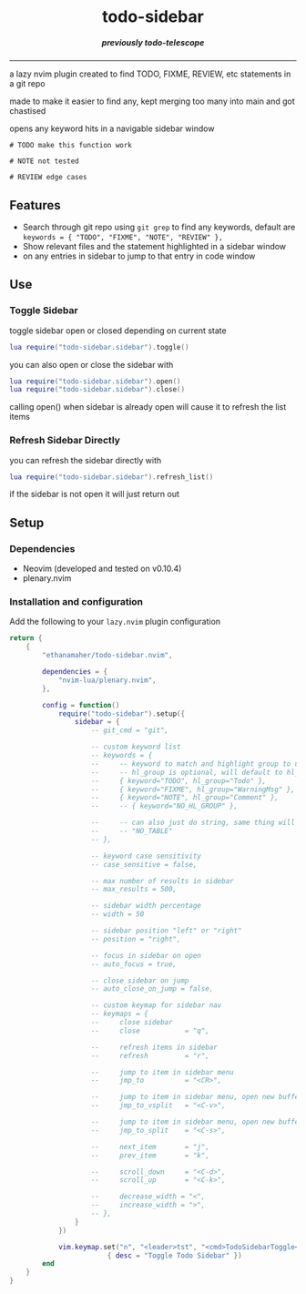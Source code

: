 <div align="center">

# todo-sidebar
##### previously todo-telescope
</div>

---

a lazy nvim plugin created to find TODO, FIXME, REVIEW, etc statements in a git repo

made to make it easier to find any, kept merging too many into main and got chastised

opens any keyword hits in a navigable sidebar window
```
# TODO make this function work

# NOTE not tested

# REVIEW edge cases
```

## Features
* Search through git repo using `git grep` to find any keywords, default are `keywords = { "TODO", "FIXME", "NOTE", "REVIEW" },`
* Show relevant files and the statement highlighted in a sidebar window
* <CR> on any entries in sidebar to jump to that entry in code window



## Use



### Toggle Sidebar
toggle sidebar open or closed depending on current state
```lua
lua require("todo-sidebar.sidebar").toggle()
```

you can also open or close the sidebar with
```lua
lua require("todo-sidebar.sidebar").open()
lua require("todo-sidebar.sidebar").close()
```
calling open() when sidebar is already open will cause it to refresh the list items



### Refresh Sidebar Directly
you can refresh the sidebar directly with
```lua
lua require("todo-sidebar.sidebar").refresh_list()
```
if the sidebar is not open it will just return out


## Setup


### Dependencies
* Neovim (developed and tested on v0.10.4)
* plenary.nvim


### Installation and configuration
Add the following to your `lazy.nvim` plugin configuration
```lua
return {
    {
        "ethanamaher/todo-sidebar.nvim",

        dependencies = {
            "nvim-lua/plenary.nvim",
        },

        config = function()
            require("todo-sidebar").setup({
                sidebar = {
                    -- git_cmd = "git",

                    -- custom keyword list
                    -- keywords = {
                    --     -- keyword to match and highlight group to use
                    --     -- hl_group is optional, will default to hl_group="Comment"
                    --     { keyword="TODO", hl_group="Todo" },
                    --     { keyword="FIXME", hl_group="WarningMsg" },
                    --     { keyword="NOTE", hl_group="Comment" },
                    --     -- { keyword="NO_HL_GROUP" },

                    --     -- can also just do string, same thing will do hl_group="Comment"
                    --     -- "NO_TABLE"
                    -- },

                    -- keyword case sensitivity
                    -- case_sensitive = false,

                    -- max number of results in sidebar
                    -- max_results = 500,

                    -- sidebar width percentage
                    -- width = 50

                    -- sidebar position "left" or "right"
                    -- position = "right",

                    -- focus in sidebar on open
                    -- auto_focus = true,

                    -- close sidebar on jump
                    -- auto_close_on_jump = false,

                    -- custom keymap for sidebar nav
                    -- keymaps = {
                    --     close sidebar
                    --     close           = "q",

                    --     refresh items in sidebar
                    --     refresh         = "r",

                    --     jump to item in sidebar menu
                    --     jmp_to          = "<CR>",

                    --     jump to item in sidebar menu, open new buffer in vsplit
                    --     jmp_to_vsplit   = "<C-v>",

                    --     jump to item in sidebar menu, open new buffer in split
                    --     jmp_to_split    = "<C-s>",

                    --     next_item       = "j",
                    --     prev_item       = "k",

                    --     scroll_down     = "<C-d>",
                    --     scroll_up       = "<C-k>",

                    --     decrease_width = "<",
                    --     increase_width = ">",
                    -- },
                }
            })

            vim.keymap.set("n", "<leader>tst", "<cmd>TodoSidebarToggle<CR>",
                        { desc = "Toggle Todo Sidebar" })
        end
    }
}
```
